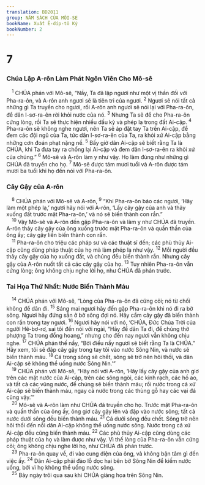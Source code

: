 ```yaml
---
translation: BD2011
group: NĂM SÁCH CỦA MÔI-SE
bookName: Xuất Ê-díp-tô Ký 
bookNumber: 2
---
```


<div class="title"><h1>7</h1><h3>Chúa Lập A-rôn Làm Phát Ngôn Viên Cho Mô-sê</h3></div>
<span class="verse xu_7_1"> <sup>1</sup> CHÚA phán với Mô-sê, “Nầy, Ta đã lập ngươi như một vị thần đối với Pha-ra-ôn, và A-rôn anh ngươi sẽ là tiên tri của ngươi. </span>
<span class="verse xu_7_2"><sup>2</sup> Ngươi sẽ nói tất cả những gì Ta truyền cho ngươi, rồi A-rôn anh ngươi sẽ nói lại với Pha-ra-ôn, để dân I-sơ-ra-ên rời khỏi nước của nó.</span>
<span class="verse xu_7_3"><sup>3</sup> Nhưng Ta sẽ để cho Pha-ra-ôn cứng lòng, rồi Ta sẽ thực hiện nhiều dấu kỳ và phép lạ trong đất Ai-cập. </span>
<span class="verse xu_7_4"><sup>4</sup> Pha-ra-ôn sẽ không nghe ngươi, nên Ta sẽ áp đặt tay Ta trên Ai-cập, để đem các đội ngũ của Ta, tức dân I-sơ-ra-ên của Ta, ra khỏi xứ Ai-cập bằng những cơn đoán phạt nặng nề. </span>
<span class="verse xu_7_5"><sup>5</sup> Bấy giờ dân Ai-cập sẽ biết rằng Ta là CHÚA, khi Ta đưa tay ra chống lại Ai-cập và đem dân I-sơ-ra-ên ra khỏi xứ của chúng.” </span>
<span class="verse xu_7_6"><sup>6</sup> Mô-sê và A-rôn làm y như vậy. Họ làm đúng như những gì CHÚA đã truyền cho họ. </span>
<span class="verse xu_7_7"><sup>7</sup> Mô-sê được tám mươi tuổi và A-rôn được tám mươi ba tuổi khi họ đến nói với Pha-ra-ôn.<br/></span>
<div class="title"><h3>Cây Gậy của A-rôn</h3></div>
<span class="verse xu_7_8"> <sup>8</sup> CHÚA phán với Mô-sê và A-rôn, </span>
<span class="verse xu_7_9"><sup>9</sup> “Khi Pha-ra-ôn bảo các ngươi, ‘Hãy làm một phép lạ,’ ngươi hãy nói với A-rôn, ‘Lấy cây gậy của anh và thảy xuống đất trước mặt Pha-ra-ôn,’ và nó sẽ biến thành con rắn.”<br/></span>
<span class="verse xu_7_10"> <sup>10</sup> Vậy Mô-sê và A-rôn đến gặp Pha-ra-ôn và làm y như CHÚA đã truyền. A-rôn thảy cây gậy của ông xuống trước mặt Pha-ra-ôn và quần thần của ông ấy; cây gậy liền biến thành con rắn.<br/></span>
<span class="verse xu_7_11"> <sup>11</sup> Pha-ra-ôn cho triệu các pháp sư và các thuật sĩ đến; các phù thủy Ai-cập cũng dùng pháp thuật của họ mà làm phép lạ như vậy. </span>
<span class="verse xu_7_12"><sup>12</sup> Mỗi người đều thảy cây gậy của họ xuống đất, và chúng đều biến thành rắn. Nhưng cây gậy của A-rôn nuốt tất cả các cây gậy của họ. </span>
<span class="verse xu_7_13"><sup>13</sup> Tuy nhiên Pha-ra-ôn vẫn cứng lòng; ông không chịu nghe lời họ, như CHÚA đã phán trước.<br/></span>
<div class="title"><h3>Tai Họa Thứ Nhất: Nước Biến Thành Máu</h3></div>
<span class="verse xu_7_14"> <sup>14</sup> CHÚA phán với Mô-sê, “Lòng của Pha-ra-ôn đã cứng cỏi; nó từ chối không để dân đi. </span>
<span class="verse xu_7_15"><sup>15</sup> Sáng mai ngươi hãy đến gặp Pha-ra-ôn khi nó đi ra bờ sông. Ngươi hãy đứng sẵn ở bờ sông đợi nó. Hãy cầm cây gậy đã biến thành con rắn trong tay ngươi. </span>
<span class="verse xu_7_16"><sup>16</sup> Ngươi hãy nói với nó, ‘CHÚA, Ðức Chúa Trời của người Hê-bơ-rơ, sai tôi đến nói với ngài, “Hãy để dân Ta đi, để chúng thờ phượng Ta trong đồng hoang,” nhưng cho đến nay ngươi vẫn không chịu nghe. </span>
<span class="verse xu_7_17"><sup>17</sup> CHÚA phán thế nầy, “Bởi điều nầy ngươi sẽ biết rằng Ta là CHÚA.” Hãy xem, tôi sẽ đập cây gậy trong tay tôi vào nước Sông Nin, và nước sẽ biến thành máu. </span>
<span class="verse xu_7_18"><sup>18</sup> Cá trong sông sẽ chết, sông sẽ trở nên hôi thối, và dân Ai-cập sẽ không thể uống nước Sông Nin.’”<br/></span>
<span class="verse xu_7_19"> <sup>19</sup> CHÚA phán với Mô-sê, “Hãy nói với A-rôn, ‘Hãy lấy cây gậy của anh giơ trên các mặt nước của Ai-cập, trên các sông ngòi, các kinh rạch, các hồ ao, và tất cả các vũng nước, để chúng sẽ biến thành máu; rồi nước trong cả xứ Ai-cập sẽ biến thành máu, ngay cả nước trong các thùng gỗ hay các vại đá cũng vậy.’”<br/></span>
<span class="verse xu_7_20"> <sup>20</sup> Mô-sê và A-rôn làm như CHÚA đã truyền cho họ. Trước mặt Pha-ra-ôn và quần thần của ông ấy, ông giơ cây gậy lên và đập vào nước sông; tất cả nước dưới sông đều biến thành máu. </span>
<span class="verse xu_7_21"><sup>21</sup> Cá dưới sông đều chết. Sông trở nên hôi thối đến nỗi dân Ai-cập không thể uống nước sông. Nước trong cả xứ Ai-cập đều cũng biến thành máu. </span>
<span class="verse xu_7_22"><sup>22</sup> Các phù thủy Ai-cập cũng dùng các pháp thuật của họ và làm được như vậy. Vì thế lòng của Pha-ra-ôn vẫn cứng cỏi; ông không chịu nghe lời họ, như CHÚA đã phán trước.<br/></span>
<span class="verse xu_7_23"> <sup>23</sup> Pha-ra-ôn quay về, đi vào cung điện của ông, và không bận tâm gì đến việc ấy. </span>
<span class="verse xu_7_24"><sup>24</sup> Dân Ai-cập phải đào lỗ dọc hai bên bờ Sông Nin để kiếm nước uống, bởi vì họ không thể uống nước sông.<br/></span>
<span class="verse xu_7_25"> <sup>25</sup> Bảy ngày trôi qua sau khi CHÚA giáng họa trên Sông Nin.<br/></span>
